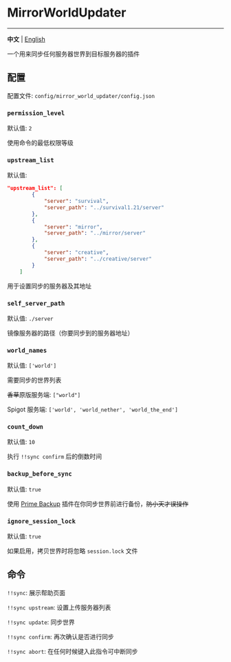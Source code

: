 # MirrorWorldUpdater

---------

**中文** | [English](./README.md)

一个用来同步任何服务器世界到目标服务器的插件

## 配置

配置文件: `config/mirror_world_updater/config.json`

### `permission_level`

默认值: `2`

使用命令的最低权限等级

### `upstream_list`

默认值:
```json
"upstream_list": [
        {
            "server": "survival",
            "server_path": "../survival1.21/server"
        },
        {
            "server": "mirror",
            "server_path": "../mirror/server"
        },
        {
            "server": "creative",
            "server_path": "../creative/server"
        }
    ]
```

用于设置同步的服务器及其地址

### `self_server_path`

默认值: `./server`

镜像服务器的路径（你要同步到的服务器地址）

### `world_names`

默认值: `['world']`

需要同步的世界列表

~~香草~~原版服务端: `["world"]`

Spigot 服务端: `['world', 'world_nether', 'world_the_end']`

### `count_down`

默认值: `10`

执行 `!!sync confirm` 后的倒数时间

### `backup_before_sync`

默认值: `true`

使用 [Prime Backup](https://github.com/TISUnion/PrimeBackup) 插件在你同步世界前进行备份，~~防小天才误操作~~



### `ignore_session_lock`

默认值: `true`

如果启用，拷贝世界时将忽略 `session.lock` 文件

## 命令

`!!sync`: 展示帮助页面

`!!sync upstream`: 设置上传服务器列表

`!!sync update`: 同步世界

`!!sync confirm`: 再次确认是否进行同步

`!!sync abort`: 在任何时候键入此指令可中断同步
